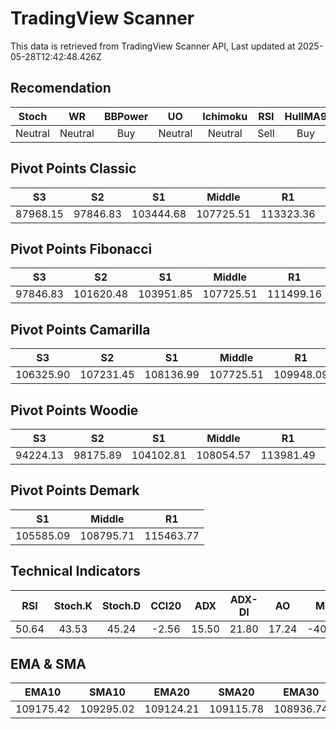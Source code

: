 # TradingView Scanner
This data is retrieved from TradingView Scanner API, Last updated at 2025-05-28T12:42:48.426Z

## Recomendation
| Stoch | WR | BBPower | UO | Ichimoku | RSI | HullMA9 |
| :---: | :---: | :---: | :---: | :---: | :---: | :---: |
| Neutral | Neutral | Buy | Neutral | Neutral | Sell | Buy |

## Pivot Points Classic
| S3 | S2 | S1 | Middle | R1 | R2 | R3 |
| :---: | :---: | :---: | :---: | :---: | :---: | :---: |
| 87968.15 | 97846.83 | 103444.68 | 107725.51 | 113323.36 | 117604.19 | 127482.87 |

## Pivot Points Fibonacci
| S3 | S2 | S1 | Middle | R1 | R2 | R3 |
| :---: | :---: | :---: | :---: | :---: | :---: | :---: |
| 97846.83 | 101620.48 | 103951.85 | 107725.51 | 111499.16 | 113830.53 | 117604.19 |

## Pivot Points Camarilla
| S3 | S2 | S1 | Middle | R1 | R2 | R3 |
| :---: | :---: | :---: | :---: | :---: | :---: | :---: |
| 106325.90 | 107231.45 | 108136.99 | 107725.51 | 109948.09 | 110853.63 | 111759.18 |

## Pivot Points Woodie
| S3 | S2 | S1 | Middle | R1 | R2 | R3 |
| :---: | :---: | :---: | :---: | :---: | :---: | :---: |
| 94224.13 | 98175.89 | 104102.81 | 108054.57 | 113981.49 | 117933.25 | 123860.17 |

## Pivot Points Demark
| S1 | Middle | R1 |
| :---: | :---: | :---: |
| 105585.09 | 108795.71 | 115463.77 |

## Technical Indicators
| RSI | Stoch.K | Stoch.D | CCI20 | ADX | ADX-DI | AO | Mom | MACD | MACD | W.R | HullMA9 |
| :---: | :---: | :---: | :---: | :---: | :---: | :---: | :---: | :---: | :---: | :---: | :---: |
| 50.64 | 43.53 | 45.24 | -2.56 | 15.50 | 21.80 | 17.24 | -400.41 | 154.97 | 256.95 | -52.65 | 108712.65 |

## EMA & SMA
| EMA10 | SMA10 | EMA20 | SMA20 | EMA30 | SMA30 | EMA50 | SMA50 | EMA100 | SMA100 | EMA200 | SMA200 |
| :---: | :---: | :---: | :---: | :---: | :---: | :---: | :---: | :---: | :---: | :---: | :---: |
| 109175.42 | 109295.02 | 109124.21 | 109115.78 | 108936.74 | 108840.77 | 108304.63 | 108904.92 | 106198.31 | 106307.55 | 102026.82 | 101684.02 |